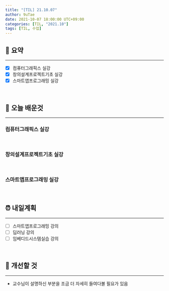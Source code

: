 ```yaml
---
title: "[TIL] 21.10.07"
author: 9uTae
date: 2021-10-07 18:00:00 UTC+09:00
categories: [TIL, "2021.10"]
tags: [TIL, 수업]
---
```


## 🏁 요약

---

- [x] 컴퓨터그래픽스 실강
- [x] 창의설계프로젝트기초 실강
- [x] 스마트앱프로그래밍 실강

<br>

## 📑 오늘 배운것

---

### 컴퓨터그래픽스 실강

<br>

### 창의설계프로젝트기초 실강

<br>

### 스마트앱프로그래밍 실강

<br>

## ⏰ 내일계획

---

- [ ] 스마트앱프로그래밍 강의
- [ ] 딥러닝 강의
- [ ] 임베디드시스템실습 강의

<br>

## 🧷 개선할 것

---

- 교수님이 설명하신 부분을 조금 더 자세히 들여다볼 필요가 있음

<br>